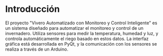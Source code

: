 # Introducción

El proyecto "Vivero Automatizado con Monitoreo y Control Inteligente" es un sistema diseñado para automatizar el monitoreo y control de un invernadero. Utiliza sensores para medir la temperatura, humedad y luz, y controla automáticamente el riego basado en estos datos. La interfaz gráfica está desarrollada en PyQt, y la comunicación con los sensores se realiza a través de un Arduino.